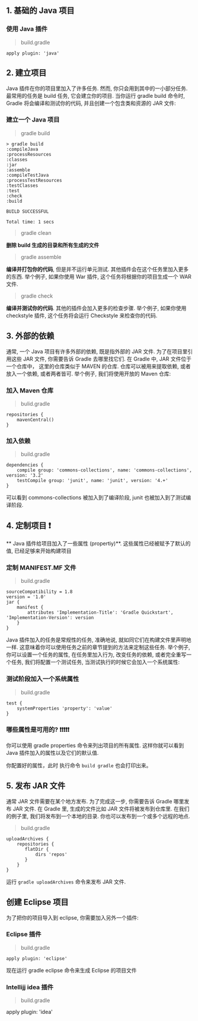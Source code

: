 ## 1. 基础的 Java 项目

### 使用 Java 插件

> build.gradle

    apply plugin: 'java'

## 2. 建立项目

Java 插件在你的项目里加入了许多任务. 然而, 你只会用到其中的一小部分任务. 最常用的任务是 build 任务, 它会建立你的项目. 当你运行 gradle build 命令时, Gradle 将会编译和测试你的代码, 并且创建一个包含类和资源的 JAR 文件:

### 建立一个 Java 项目

> gradle build

```
> gradle build
:compileJava
:processResources
:classes
:jar
:assemble
:compileTestJava
:processTestResources
:testClasses
:test
:check
:build

BUILD SUCCESSFUL

Total time: 1 secs

```

> gradle clean

**删除 build 生成的目录和所有生成的文件**

> gradle assemble

**编译并打包你的代码**, 但是并不运行单元测试. 其他插件会在这个任务里加入更多的东西. 举个例子, 如果你使用 War 插件, 这个任务将根据你的项目生成一个 WAR 文件.

> gradle check

**编译并测试你的代码**. 其他的插件会加入更多的检查步骤. 举个例子, 如果你使用 checkstyle 插件, 这个任务将会运行 Checkstyle 来检查你的代码.

## 3. 外部的依赖

通常, 一个 Java 项目有许多外部的依赖, 既是指外部的 JAR 文件. 为了在项目里引用这些 JAR 文件, 你需要告诉 Gradle 去哪里找它们. 在 Gradle 中, JAR 文件位于一个仓库中， 这里的仓库类似于 MAVEN 的仓库. 仓库可以被用来提取依赖, 或者放入一个依赖, 或者两者皆可. 举个例子, 我们将使用开放的 Maven 仓库:

### 加入 Maven 仓库

> bulid.gradle

```
repositories {
    mavenCentral()
}

```

### 加入依赖

> build.gradle

```
dependencies {
    compile group: 'commons-collections', name: 'commons-collections', version: '3.2'
    testCompile group: 'junit', name: 'junit', version: '4.+'
}

```

可以看到 commons-collections 被加入到了编译阶段, junit 也被加入到了测试编译阶段.

## 4. 定制项目 ❗️
**
Java 插件给项目加入了一些属性 (propertiy)**. 这些属性已经被赋予了默认的值, 已经足够来开始构建项目

### 定制 MANIFEST.MF 文件

> build.gradle

```
sourceCompatibility = 1.8
version = '1.0'
jar {
    manifest {
        attributes 'Implementation-Title': 'Gradle Quickstart', 'Implementation-Version': version
    }
}

```

Java 插件加入的任务是常规性的任务, 准确地说, 就如同它们在构建文件里声明地一样. 这意味着你可以使用任务之前的章节提到的方法来定制这些任务. 举个例子, 你可以设置一个任务的属性, 在任务里加入行为, 改变任务的依赖, 或者完全重写一个任务, 我们将配置一个测试任务, 当测试执行的时候它会加入一个系统属性:

### 测试阶段加入一个系统属性

> build.gradle

```
test {
    systemProperties 'property': 'value'
}

```

### 哪些属性是可用的? ❗️❗️❗️❗️❗️

你可以使用 gradle properties 命令来列出项目的所有属性. 这样你就可以看到 Java 插件加入的属性以及它们的默认值.

你配置好的属性，此时 执行命令 `build gradle` 也会打印出来。


## 5. 发布 JAR 文件

通常 JAR 文件需要在某个地方发布. 为了完成这一步, 你需要告诉 Gradle 哪里发布 JAR 文件. 在 Gradle 里, 生成的文件比如 JAR 文件将被发布到仓库里. 在我们的例子里, 我们将发布到一个本地的目录. 你也可以发布到一个或多个远程的地点.

> build.gradle

```
uploadArchives {
    repositories {
       flatDir {
           dirs 'repos'
       }
    }
}

```

运行 `gradle uploadArchives` 命令来发布 JAR 文件.

## 创建 Eclipse 项目

为了把你的项目导入到 eclipse, 你需要加入另外一个插件:

### Eclipse 插件

> build.gradle

    apply plugin: 'eclipse'

现在运行 gradle eclipse 命令来生成 Eclipse 的项目文件

### Intellijj idea 插件

>build.gradle

apply plugin: 'idea'    

































                                                                                                                                                                                                                                                                                                                                                                                                                                                                                                                                                                                                                                                                                                                                                                                                                                                                                                                                                                                                                                                                                                                                                                                                                                                                                                                        